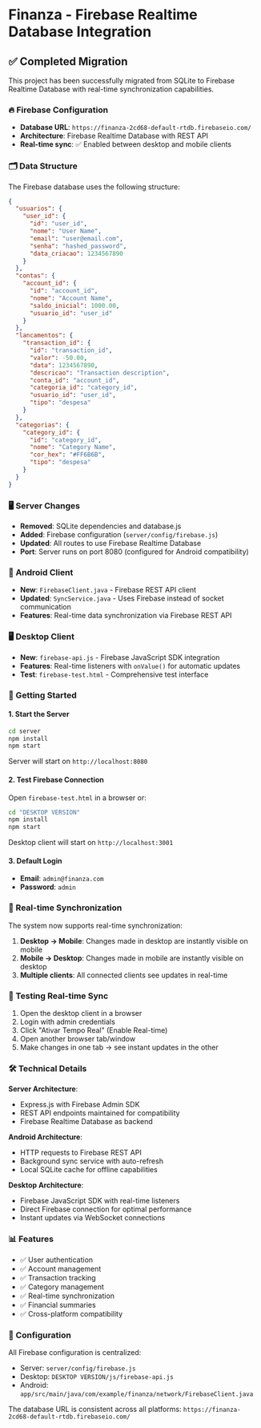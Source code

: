 # Finanza - Firebase Realtime Database Integration

## ✅ Completed Migration

This project has been successfully migrated from SQLite to Firebase Realtime Database with real-time synchronization capabilities.

### 🔥 Firebase Configuration

- **Database URL**: `https://finanza-2cd68-default-rtdb.firebaseio.com/`
- **Architecture**: Firebase Realtime Database with REST API
- **Real-time sync**: ✅ Enabled between desktop and mobile clients

### 🗂️ Data Structure

The Firebase database uses the following structure:

```json
{
  "usuarios": {
    "user_id": {
      "id": "user_id",
      "nome": "User Name",
      "email": "user@email.com", 
      "senha": "hashed_password",
      "data_criacao": 1234567890
    }
  },
  "contas": {
    "account_id": {
      "id": "account_id",
      "nome": "Account Name",
      "saldo_inicial": 1000.00,
      "usuario_id": "user_id"
    }
  },
  "lancamentos": {
    "transaction_id": {
      "id": "transaction_id",
      "valor": -50.00,
      "data": 1234567890,
      "descricao": "Transaction description",
      "conta_id": "account_id",
      "categoria_id": "category_id",
      "usuario_id": "user_id",
      "tipo": "despesa"
    }
  },
  "categorias": {
    "category_id": {
      "id": "category_id",
      "nome": "Category Name",
      "cor_hex": "#FF6B6B",
      "tipo": "despesa"
    }
  }
}
```

### 🖥️ Server Changes

- **Removed**: SQLite dependencies and database.js
- **Added**: Firebase configuration (`server/config/firebase.js`)
- **Updated**: All routes to use Firebase Realtime Database
- **Port**: Server runs on port 8080 (configured for Android compatibility)

### 📱 Android Client

- **New**: `FirebaseClient.java` - Firebase REST API client
- **Updated**: `SyncService.java` - Uses Firebase instead of socket communication
- **Features**: Real-time data synchronization via Firebase REST API

### 🖥️ Desktop Client

- **New**: `firebase-api.js` - Firebase JavaScript SDK integration
- **Features**: Real-time listeners with `onValue()` for automatic updates
- **Test**: `firebase-test.html` - Comprehensive test interface

### 🚀 Getting Started

#### 1. Start the Server
```bash
cd server
npm install
npm start
```
Server will start on `http://localhost:8080`

#### 2. Test Firebase Connection
Open `firebase-test.html` in a browser or:
```bash
cd "DESKTOP VERSION"
npm install
npm start
```
Desktop client will start on `http://localhost:3001`

#### 3. Default Login
- **Email**: `admin@finanza.com`
- **Password**: `admin`

### 🔄 Real-time Synchronization

The system now supports real-time synchronization:

1. **Desktop → Mobile**: Changes made in desktop are instantly visible on mobile
2. **Mobile → Desktop**: Changes made in mobile are instantly visible on desktop
3. **Multiple clients**: All connected clients see updates in real-time

### 🧪 Testing Real-time Sync

1. Open the desktop client in a browser
2. Login with admin credentials
3. Click "Ativar Tempo Real" (Enable Real-time)
4. Open another browser tab/window
5. Make changes in one tab → see instant updates in the other

### 🛠️ Technical Details

**Server Architecture**:
- Express.js with Firebase Admin SDK
- REST API endpoints maintained for compatibility
- Firebase Realtime Database as backend

**Android Architecture**: 
- HTTP requests to Firebase REST API
- Background sync service with auto-refresh
- Local SQLite cache for offline capabilities

**Desktop Architecture**:
- Firebase JavaScript SDK with real-time listeners
- Direct Firebase connection for optimal performance
- Instant updates via WebSocket connections

### 📊 Features

- ✅ User authentication
- ✅ Account management
- ✅ Transaction tracking
- ✅ Category management
- ✅ Real-time synchronization
- ✅ Financial summaries
- ✅ Cross-platform compatibility

### 🔧 Configuration

All Firebase configuration is centralized:
- Server: `server/config/firebase.js`
- Desktop: `DESKTOP VERSION/js/firebase-api.js`
- Android: `app/src/main/java/com/example/finanza/network/FirebaseClient.java`

The database URL is consistent across all platforms: `https://finanza-2cd68-default-rtdb.firebaseio.com/`